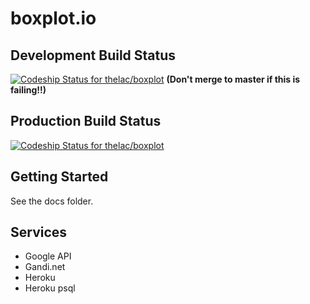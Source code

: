 boxplot.io
======

## Development Build Status

[ ![Codeship Status for thelac/boxplot](https://www.codeship.io/projects/6ada11d0-dbbd-0131-d767-0e4b520412df/status?branch=devel)](https://www.codeship.io/projects/24470) **(Don't merge to master if this is failing!!)**

## Production Build Status
[ ![Codeship Status for thelac/boxplot](https://www.codeship.io/projects/6ada11d0-dbbd-0131-d767-0e4b520412df/status?branch=master)](https://www.codeship.io/projects/24470)

## Getting Started
See the docs folder.

## Services
- Google API
- Gandi.net
- Heroku
- Heroku psql
